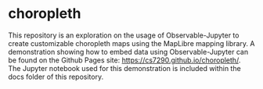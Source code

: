 # choropleth

This repository is an exploration on the usage of Observable-Jupyter to create customizable choropleth maps using the MapLibre mapping library.  A demonstration showing how to embed data using Observable-Jupyter can be found on the Github Pages site: https://cs7290.github.io/choropleth/.  The Jupyter notebook used for this demonstration is included within the docs folder of this repository.

